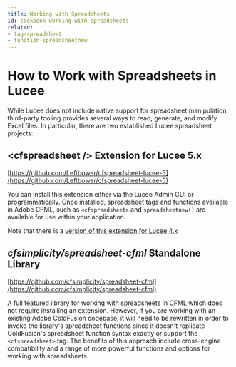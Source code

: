 ```yaml
---
title: Working with Spreadsheets
id: cookbook-working-with-spreadsheets
related:
- tag-spreadsheet
- function-spreadsheetnew
---
```


# How to Work with Spreadsheets in Lucee #

While Lucee does not include native support for spreadsheet manipulation, third-party tooling provides several ways to read, generate, and modify Excel files. In particular, there are two established Lucee spreadsheet projects:

## \<cfspreadsheet /> Extension for Lucee 5.x

[https://github.com/Leftbower/cfspreadsheet-lucee-5](https://github.com/Leftbower/cfspreadsheet-lucee-5)

You can install this extension either via the Lucee Admin GUI or programmatically. Once installed, spreadsheet tags and functions available in Adobe CFML, such as `<cfspreadsheet>` and `spreadsheetnew()` are available for use within your application.

Note that there is a [version of this extension for Lucee 4.x](https://github.com/Leftbower/cfspreadsheet-lucee)

## *cfsimplicity/spreadsheet-cfml* Standalone Library

[https://github.com/cfsimplicity/spreadsheet-cfml](https://github.com/cfsimplicity/spreadsheet-cfml)

A full featured library for working with spreadsheets in CFML which does not require installing an extension. However, if you are working with an existing Adobe ColdFusion codebase, it will need to be rewritten in order to invoke the library's spreadsheet functions since it doesn't replicate ColdFusion's spreadsheet function syntax exactly or support the `<cfspreadsheet>` tag. The benefits of this approach include cross-engine compatibility and a range of more powerful functions and options for working with spreadsheets.
